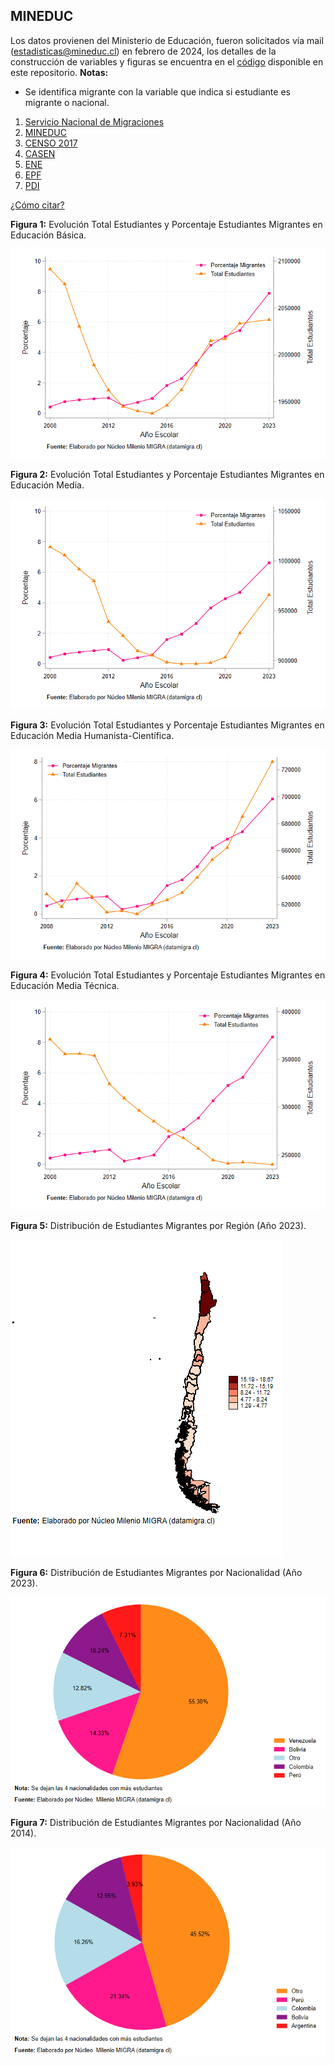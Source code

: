 ## MINEDUC
Los datos provienen del Ministerio de Educación, fueron solicitados vía mail (estadisticas@mineduc.cl) en febrero de 2024, los detalles de la construcción de variables y figuras se encuentra en el [código](https://github.com/NucleoMIGRA/Plataforma_privado/tree/main/bases/MINEDUC) disponible en este repositorio.
**Notas:**
-  Se identifica migrante con la variable que indica si estudiante es migrante o nacional.  

1. [Servicio Nacional de Migraciones](./SNM.MD)
2. [MINEDUC](./MINEDUC.MD)
3. [CENSO 2017](./CENSO.MD)
4. [CASEN](./CASEN.MD)
5. [ENE](./ENE.MD)
6. [EPF](./EPF.md)
7. [PDI](./PDI.MD)


[¿Cómo citar?](./citation.MD)


**Figura 1:** Evolución Total Estudiantes y Porcentaje Estudiantes Migrantes en Educación Básica.

![image](https://github.com/NucleoMIGRA/migra/blob/main/bases/MINEDUC/figuras/figura_1.png?raw=true)

**Figura 2:** Evolución Total Estudiantes y Porcentaje Estudiantes Migrantes en Educación Media.

![image](https://github.com/NucleoMIGRA/migra/blob/main/bases/MINEDUC/figuras/figura_2.png?raw=true)

**Figura 3:** Evolución Total Estudiantes y Porcentaje Estudiantes Migrantes en Educación Media Humanista-Científica.

![image](https://github.com/NucleoMIGRA/migra/blob/main/bases/MINEDUC/figuras/figura_4.png?raw=true)

**Figura 4:** Evolución Total Estudiantes y Porcentaje Estudiantes Migrantes en Educación Media Técnica.

![image](https://github.com/NucleoMIGRA/migra/blob/main/bases/MINEDUC/figuras/figura_5.png?raw=true)

**Figura 5:** Distribución de Estudiantes Migrantes por Región (Año 2023).

![image](https://github.com/NucleoMIGRA/migra/blob/main/bases/MINEDUC/figuras/figura_6.png?raw=true)

**Figura 6:** Distribución de Estudiantes Migrantes por Nacionalidad (Año 2023).

![image](https://github.com/NucleoMIGRA/migra/blob/main/bases/MINEDUC/figuras/figura_7.png?raw=true)

**Figura 7:** Distribución de Estudiantes Migrantes por Nacionalidad (Año 2014).

![image](https://github.com/NucleoMIGRA/migra/blob/main/bases/MINEDUC/figuras/figura_8.png?raw=true)

